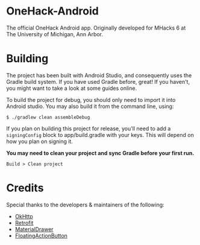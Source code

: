 # OneHack-Android
The official OneHack Android app. Originally developed for MHacks 6 at The University of Michigan, Ann Arbor.

# Building
The project has been built with Android Studio, and consequently uses the Gradle build system.
If you have used Gradle before, great! If you haven't, you might want to take a look at some guides online.

To build the project for debug, you should only need to import it into Android studio. You may also build it from the command line, using:

`$ ./gradlew clean assembleDebug`

If you plan on building this project for release, you'll need to add a `signingConfig` block to app/build.gradle with your keys. This will depend on how you plan on signing it.

**You may need to clean your project and sync Gradle before your first run.**

`Build > Clean project`

# Credits
Special thanks to the developers & maintainers of the following:
- [OkHttp](http://square.github.io/okhttp/)
- [Retrofit](http://square.github.io/retrofit/)
- [MaterialDrawer](https://github.com/mikepenz/MaterialDrawer)
- [FloatingActionButton](https://github.com/futuresimple/android-floating-action-button)
